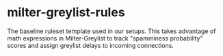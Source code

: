 # milter-greylist-rules
The baseline ruleset template used in our setups. This takes advantage of math expressions in Milter-Greylist to track "spamminess probability" scores and assign greylist delays to incoming connections.
